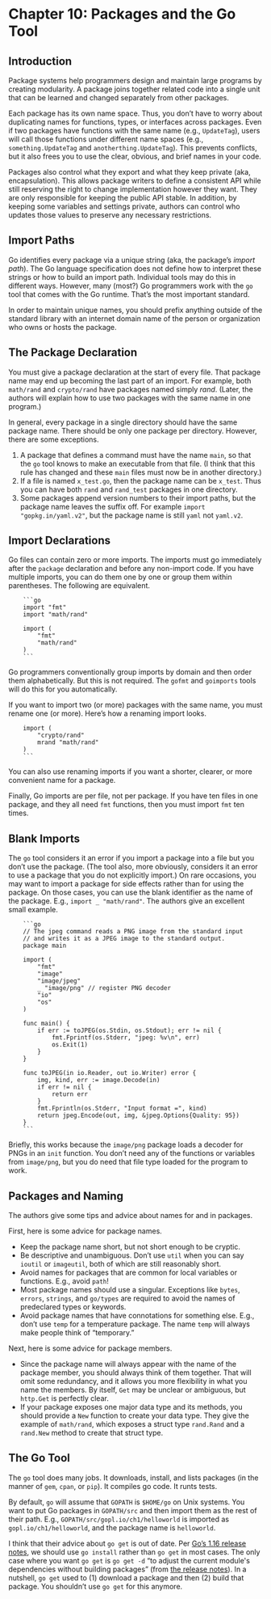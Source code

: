 # Chapter 10: Packages and the Go Tool

## Introduction

Package systems help programmers design and maintain large programs by creating modularity. A package joins together related code into a single unit that can be learned and changed separately from other packages.

Each package has its own name space. Thus, you don’t have to worry about duplicating names for functions, types, or interfaces across packages. Even if two packages have functions with the same name (e.g., `UpdateTag`), users will call those functions under different name spaces (e.g., `something.UpdateTag` and `anotherthing.UpdateTag`). This prevents conflicts, but it also frees you to use the clear, obvious, and brief names in your code.

Packages also control what they export and what they keep private (aka, encapsulation). This allows package writers to define a consistent API while still reserving the right to change implementation however they want. They are only responsible for keeping the public API stable. In addition, by keeping some variables and settings private, authors can control who updates those values to preserve any necessary restrictions.

## Import Paths

Go identifies every package via a unique string (aka, the package’s *import path*). The Go language specification does not define how to interpret these strings or how to build an import path. Individual tools may do this in different ways. However, many (most?) Go programmers work with the `go` tool that comes with the Go runtime. That’s the most important standard.

In order to maintain unique names, you should prefix anything outside of the standard library with an internet domain name of the person or organization who owns or hosts the package.

## The Package Declaration

You must give a package declaration at the start of every file. That package name may end up becoming the last part of an import. For example, both `math/rand` and `crypto/rand` have packages named simply *rand*. (Later, the authors will explain how to use two packages with the same name in one program.)

In general, every package in a single directory should have the same package name. There should be only one package per directory. However, there are some exceptions.

1. A package that defines a command must have the name `main`, so that the `go` tool knows to make an executable from that file. (I think that this rule has changed and these `main` files must now be in another directory.)
1. If a file is named `x_test.go`, then the package name can be `x_test`. Thus you can have both `rand` and `rand_test` packages in one directory.
1. Some packages append version numbers to their import paths, but the package name leaves the suffix off. For example `import "gopkg.in/yaml.v2"`, but the package name is still `yaml` not `yaml.v2`.

## Import Declarations

Go files can contain zero or more imports. The imports must go immediately after the `package` declaration and before any non-import code. If you have multiple imports, you can do them one by one or group them within parentheses. The following are equivalent.

        ```go
        import "fmt"
        import "math/rand"

        import (
            "fmt"
            "math/rand"
        )
        ```

Go programmers conventionally group imports by domain and then order them alphabetically. But this is not required. The `gofmt` and `goimports` tools will do this for you automatically.

If you want to import two (or more) packages with the same name, you must rename one (or more). Here’s how a renaming import looks.

        import (
            "crypto/rand"
            mrand "math/rand"
        )
        ```

You can also use renaming imports if you want a shorter, clearer, or more convenient name for a package.

Finally, Go imports are per file, not per package. If you have ten files in one package, and they all need `fmt` functions, then you must import `fmt` ten times.

## Blank Imports

The `go` tool considers it an error if you import a package into a file but you don’t use the package. (The tool also, more obviously, considers it an error to use a package that you do not explicitly import.) On rare occasions, you may want to import a package for side effects rather than for using the package. On those cases, you can use the blank identifier as the name of the package. E.g., `import _ "math/rand"`. The authors give an excellent small example.

        ```go
        // The jpeg command reads a PNG image from the standard input
        // and writes it as a JPEG image to the standard output.
        package main

        import (
            "fmt"
            "image"
            "image/jpeg"
            _ "image/png" // register PNG decoder
            "io"
            "os"
        )

        func main() {
            if err := toJPEG(os.Stdin, os.Stdout); err != nil {
                fmt.Fprintf(os.Stderr, "jpeg: %v\n", err)
                os.Exit(1)
            }
        }

        func toJPEG(in io.Reader, out io.Writer) error {
            img, kind, err := image.Decode(in)
            if err != nil {
                return err
            }
            fmt.Fprintln(os.Stderr, "Input format =", kind)
            return jpeg.Encode(out, img, &jpeg.Options{Quality: 95})
        }
        ```

Briefly, this works because the `image/png` package loads a decoder for PNGs in an `init` function. You don’t need any of the functions or variables from `image/png`, but you do need that file type loaded for the program to work.

## Packages and Naming

The authors give some tips and advice about names for and in packages.

First, here is some advice for package names.

+ Keep the package name short, but not short enough to be cryptic.
+ Be descriptive and unambiguous. Don’t use `util` when you can say `ioutil` or `imageutil`, both of which are still reasonably short.
+ Avoid names for packages that are common for local variables or functions. E.g., avoid `path`!
+ Most package names should use a singular. Exceptions like `bytes`, `errors`, `strings`, and `go/types` are required to avoid the names of predeclared types or keywords.
+ Avoid package names that have connotations for something else. E.g., don’t use `temp` for a temperature package. The name `temp` will always make people think of “temporary.”

Next, here is some advice for package members.

+ Since the package name will always appear with the name of the package member, you should always think of them together. That will omit some redundancy, and it allows you more flexibility in what you name the members. By itself, `Get` may be unclear or ambiguous, but `http.Get` is perfectly clear.
+ If your package exposes one major data type and its methods, you should provide a `New` function to create your data type. They give the example of `math/rand`, which exposes a struct type `rand.Rand` and a `rand.New` method to create that struct type.

## The Go Tool

The `go` tool does many jobs. It downloads, install, and lists packages (in the manner of `gem`, `cpan`, or `pip`). It compiles go code. It runts tests.

By default, `go` will assume that `GOPATH` is `$HOME/go` on Unix systems. You want to put Go packages in `GOPATH/src` and then import them as the rest of their path. E.g., `GOPATH/src/gopl.io/ch1/helloworld` is imported as `gopl.io/ch1/helloworld`, and the package name is `helloworld`.

I think that their advice about `go get` is out of date. Per [Go’s 1.16 release notes][go1.16], we should use `go install` rather than `go get` in most cases. The only case where you want `go get` is `go get -d` “to adjust the current module's dependencies without building packages” (from [the release notes][go1.16]). In a nutshell, `go get` used to (1) download a package and then (2) build that package. You shouldn’t use `go get` for this anymore.

[go1.16]: https://tip.golang.org/doc/go1.16#modules
